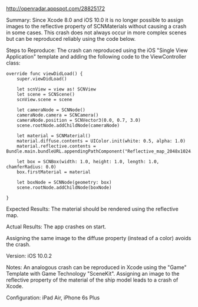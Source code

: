 http://openradar.appspot.com/28825172

Summary:
Since Xcode 8.0 and iOS 10.0 it is no longer possible to assign images to the reflective property of SCNMaterials without causing a crash in some cases. This crash does not always occur in more complex scenes but can be reproduced reliably using the code below.

Steps to Reproduce:
The crash can reproduced using the iOS "Single View Application" template and adding the following code to the ViewController class:

    override func viewDidLoad() {
        super.viewDidLoad()
        
        let scnView = view as! SCNView
        let scene = SCNScene()
        scnView.scene = scene
        
        let cameraNode = SCNNode()
        cameraNode.camera = SCNCamera()
        cameraNode.position = SCNVector3(0.0, 0.7, 3.0)
        scene.rootNode.addChildNode(cameraNode)
        
        let material = SCNMaterial()
        material.diffuse.contents = UIColor.init(white: 0.5, alpha: 1.0)
        material.reflective.contents = Bundle.main.bundleURL.appendingPathComponent("Reflective_map_2048x1024.jpg")
        
        let box = SCNBox(width: 1.0, height: 1.0, length: 1.0, chamferRadius: 0.0)
        box.firstMaterial = material
        
        let boxNode = SCNNode(geometry: box)
        scene.rootNode.addChildNode(boxNode)

    }

Expected Results:
The material should be rendered using the reflective map.

Actual Results:
The app crashes on start.

Assigning the same image to the diffuse property (instead of a color) avoids the crash.

Version:
iOS 10.0.2

Notes:
An analogous crash can be reproduced in Xcode using the "Game" Template with Game Technology "SceneKit". Assigning an image to the reflective property of the material of the ship model leads to a crash of Xcode.

Configuration:
iPad Air, iPhone 6s Plus